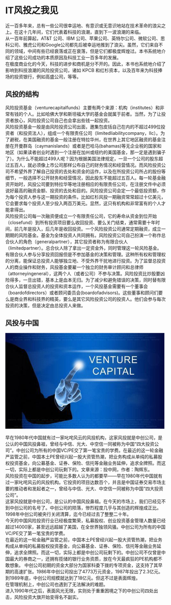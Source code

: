 # IT风投之我见
近一百多年来，总有一些公司很幸运地、有意识或无意识地站在技术革命的浪尖之上。在这十几年间，它们代表着科技的浪潮，直到下一波浪潮的来临。     
从一百年前算起，AT&T 公司、IBM 公司、苹果公司、英特尔公司、微软公司、思科公司、雅虎公司和Google公司都先后被幸运地推到了浪尖。虽然，它们来自不同的领域，中间有些已经衰落或正在衰落，但是它们都极度辉煌过。本书系统地介绍了这些公司成功的本质原因及科技工业一百多年的发展。       
在极度商业化的今天，科技的进步和商机是分不开的。因此，本书也系统地介绍了影响到科技浪潮的风险投资公司，诸如 KPCB 和红杉资本，以及百年来为科技捧场的投资银行，例如高盛公司，等等。    
## 风投的结构
风险投资基金（venturecapitalfunds）主要有两个来源：机构（institutes）和非常有钱的个人。比如哈佛大学和斯坦福大学的基金会就属于前者。当然，为了让投资者放心，风险投资公司自己也会拿出些钱一起投资。        
风险投资基金一般是由风险投资公司出面，邀集包皮括自己在内的不超过499位投资者（和投资法人），组成一个有限责任公司（limitedliabilitycompany，llc）。为了避税，在美国融资的基金一般注册在特拉华州，在世界上其它地区融资的基金注册在开曼群岛（caymanislands）或者是巴哈马(bahamas)等无企业税的国家和地区（如果读者创业时遇到一个注册在加州或纽约的美国基金，那一定是遇到骗子了）。为什么不能超过499人呢？因为根据美国法律规定，一旦一个公司的股东超过五百人，就必须像上市公司那样公布自己的财务情况和经营情况。而风险投资公司不希望外界了解自己投资的去处和资金的运作，以及在所投资公司所占的股份等细节，一般选择不公开财务和经营情况，因此股东不能超过五百人。每一轮基金融资开始时，风投公司要到特拉华等地注册相应的有限责任公司，在注册文件中必须说好最高的融资金额、投资的去处和目的。风险投资公司会定一个最低投资额，作为每个投资人参与这一期投资的条件。比如红杉风投一期融资常常超过十亿美元，它会要求每个投资人至少投入两百万美元。显然，这只有机构和非常富有的个人才能拿得出。     
风险投资公司每一次融资便成立一个有限责任公司，它的寿命从资金到位开始（closefund）到所有投资项目要么收回投资、要么关门结束，通常需要十年时间，前几年是投入，后几年是收回投资。一个风险投资公司通常定期融资，成立一期期的风险基金。基金为全体投资人共同拥有。风险投资公司自己扮演一个称作总合伙人的角色（generalpartner），其它投资者称为有限合伙人（limitedpartner）。总合伙人除了拿出一定资金外，同时管理这一轮风险基金。有限合伙人参与分享投资回报但是不参加基金的决策和管理。这种所有权和管理权的分离，能保证总投资人能够独立地、不受外界干扰地进行投资。为了监督总投资人的商业操作和财务，风投基金要雇一个独立的财务审计顾问和总律师（attorneyingeneral），这两个人（或者公司）不参与决策。风险投资比炒股要凶险得多，一旦出错，基本上是血本无归。为了减少和避免错误的决策，同时替有限合伙人监督总投资人的投资和资本运作，一个风投基金需要有一个董事会（boardofdirectors）或者顾问委员会(boardofadvisors)。这些董事和顾问们要么是商业界和科技界的精英，要么是其它风险投资公司的投资人。他们会参与每次投资的决策，但是决定由总投资人来做。
## 风投与中国
![](images\风投.jpg)

早在1980年代中国就有过一家叱咤风云的风投机构，这家风投就是中创公司，是公认的中国风投鼻祖，曾经与中信、光大、中空信一同被称为中国“四大投资公司”。中创公司为所有的中国VC/PE交了第一笔宝贵的学费。在最近的这一轮金融严监管之前，中国本土PE曾经兴起一股大资管热潮，把业务构成从单纯的私募股权投资基金，向公募基金、证券、保险、信托等金融业务延伸，追求全牌照。而这一切，实际上都是中创公司玩剩下的。文章来源：投中网，作者：陶辉东。      
风险投资在中国的起步，可能比多数人认为的都要早——早在1980年代中国就有过一家叱咤风云的风投机构。它投资的项目达数百个，并且是中国证券交易市场主要的推动者和发起者之一，曾经与中信、光大、中空信一同被称为中国“四大投资公司”。      
这家风投就是中创公司，是公认的中国风投鼻祖。在今天的市场上，我们已经见不到中创公司的名号了。中创公司的陨落，惨烈程度几乎与其创造的辉煌成正比。1998年中创公司被央行关闭清算，迄今已经过去了整整二十年。       
今天的中国风险投资行业已经极度繁荣，私募股权、创业投资基金管理人数量已经超过14000家，甚至远远超越了美国，在全世界独领风骚。中创公司为所有的中国VC/PE交了第一笔宝贵的学费。        
在最近的这一轮金融严监管之前，中国本土PE曾经兴起一股大资管热潮，把业务构成从单纯的私募股权投资基金，向公募基金、证券、保险、信托等金融业务延伸，追求全牌照。而这一切，实际上都是中创公司玩剩下的。中创公司不仅曾是中国最大的券商之一，还拥有揽储的银行业务资质，放在今天最疯狂的PE机构都不敢想象。
中创公司初期的资金大部分为国家科委下拨的专项资金，这支持了其早期的高速扩张。1986年中创公司投出了4773万元资金，1987年投出了2.3亿元。到1989年底，中创公司规模就达到了18亿元。但这不过是表面辉煌。           
在管理机制上，中创公司也遇到了无法解决的难题。     
进入1990年代之后，表面风光无限，实则处于重重困境之下的中创公司四处出击，风险投资大旗开始变得名不副实。